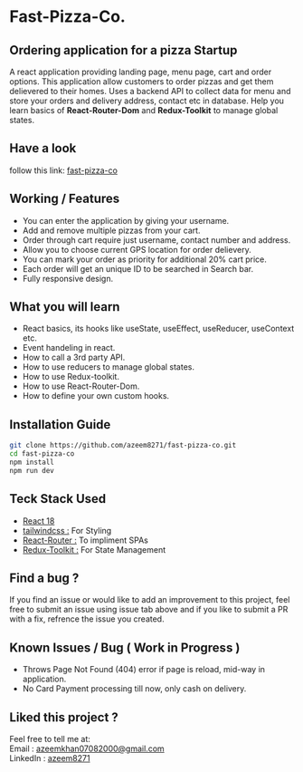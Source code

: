 # Fast-Pizza-Co.

## Ordering application for a pizza Startup

A react application providing landing page, menu page, cart and order options. This application allow customers to order pizzas and get them delievered to their homes. Uses a backend API to collect data for menu and store your orders and delivery address, contact etc in database. Help you learn basics of **React-Router-Dom** and **Redux-Toolkit** to manage global states.

## Have a look

follow this link: <a href="https://fast-pizza-co-azeem8271.netlify.app/">fast-pizza-co</a>

## Working / Features

- You can enter the application by giving your username.
- Add and remove multiple pizzas from your cart.
- Order through cart require just username, contact number and address.
- Allow you to choose current GPS location for order delievery.
- You can mark your order as priority for additional 20% cart price.
- Each order will get an unique ID to be searched in Search bar.
- Fully responsive design.

## What you will learn

- React basics, its hooks like useState, useEffect, useReducer, useContext etc.
- Event handeling in react.
- How to call a 3rd party API.
- How to use reducers to manage global states.
- How to use Redux-toolkit.
- How to use React-Router-Dom.
- How to define your own custom hooks.

## Installation Guide

```sh
git clone https://github.com/azeem8271/fast-pizza-co.git
cd fast-pizza-co
npm install
npm run dev
```

## Teck Stack Used

- <a href="https://react.dev/">React 18</a>
- <a href="https://tailwindcss.com/">tailwindcss :</a> For Styling
- <a href="https://reactrouter.com/en/main">React-Router :</a> To impliment SPAs
- <a href="https://redux-toolkit.js.org/">Redux-Toolkit :</a> For State Management

## Find a bug ?

If you find an issue or would like to add an improvement to this project, feel free to submit an issue using issue tab above and if you like to submit a PR with a fix, refrence the issue you created.

## Known Issues / Bug ( Work in Progress )

- Throws Page Not Found (404) error if page is reload, mid-way in application.
- No Card Payment processing till now, only cash on delivery.

## Liked this project ?

Feel free to tell me at:
<br/>
Email : <a href="mailto:azeemkhan07082000@gmail.com">azeemkhan07082000@gmail.com</a>
<br/>
LinkedIn : <a  href="https://www.linkedin.com/in/azeem8271/">azeem8271</a>
